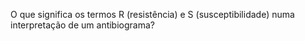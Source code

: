 O que significa os termos R (resistência) e S (susceptibilidade) numa interpretação de um antibiograma?

